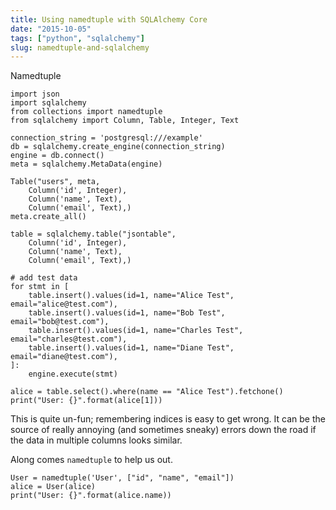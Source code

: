 ```yaml
---
title: Using namedtuple with SQLAlchemy Core
date: "2015-10-05"
tags: ["python", "sqlalchemy"]
slug: namedtuple-and-sqlalchemy
---
```


Namedtuple 
```
import json
import sqlalchemy
from collections import namedtuple
from sqlalchemy import Column, Table, Integer, Text

connection_string = 'postgresql:///example'
db = sqlalchemy.create_engine(connection_string)
engine = db.connect()
meta = sqlalchemy.MetaData(engine)

Table("users", meta,
    Column('id', Integer),
    Column('name', Text),
    Column('email', Text),)
meta.create_all()

table = sqlalchemy.table("jsontable",
    Column('id', Integer),
    Column('name', Text),
    Column('email', Text),)
```

```
# add test data
for stmt in [
    table.insert().values(id=1, name="Alice Test", email="alice@test.com"),
    table.insert().values(id=1, name="Bob Test", email="bob@test.com"),
    table.insert().values(id=1, name="Charles Test", email="charles@test.com"),
    table.insert().values(id=1, name="Diane Test", email="diane@test.com"),
]:
    engine.execute(stmt)
```

```
alice = table.select().where(name == "Alice Test").fetchone()
print("User: {}".format(alice[1]))
```

This is quite un-fun; remembering indices is easy to get wrong. It can be the
source of really annoying (and sometimes sneaky) errors down the road if the
data in multiple columns looks similar.

Along comes `namedtuple` to help us out.

```
User = namedtuple('User', ["id", "name", "email"])
alice = User(alice)
print("User: {}".format(alice.name))
```
